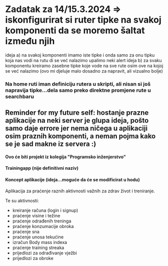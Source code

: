 # Zadatak za 14/15.3.2024 => iskonfigurirat si ruter tipke na svakoj komponenti da se moremo šaltat između njih
ideja a) na svakoj komponenti imamo iste tipke i onda samo za onu tipku koja nas vodi na rutu di se već nalazimo upalimo neki alert
ideja b) za svaku komponentu kreiramo zasebne tipke koje vode na sve rute osim ove na kojoj se već nalazimo (ovo mi djeluje malo dosadno za napravit, ali vizualno bolje)
### Na home ruti iman definiciju rutera u skripti, ali nisan si još napravija tipke...dela samo preko direktne promjene rute u searchbaru


## Reminder for my future self: hostanje prazne aplikacije na neki server je glupa ideja, pošto samo daje errore jer nema ničega u aplikaciji osim praznih komponenti, a neman pojma kako se je sad makne iz servera :)

#### Ovo će biti projekt iz kolegija "Programsko inženjerstvo"
#### Trainingapp (nije definitivni naziv)
#### Koncept aplikacije (ideja...moguće da će se modificirat u hodu)

Aplikacija za praćenje raznih aktivnosti važnih za zdrav život i treniranje.

Te su aktivnosti: 
- kreiranje računa (login i signup)
- praćenje visine i težine
- praćenje odrađenih treninga
- praćenje konzumacije obroka
- praćenje sna
- praćenje unosa tekućine
- izračun Body mass indexa
- praćenje training streaka
- prijedlozi za odrađivanje vježbi
- prijedlozi za obroke

